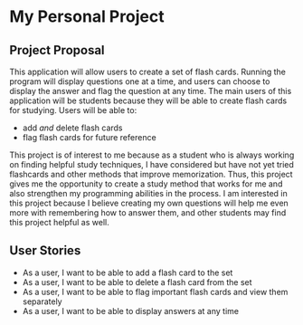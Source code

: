# My Personal Project

## Project Proposal
This application will allow users to create a set of flash cards. Running the program will display questions one at a
time, and users can choose to display the answer and flag the question at any time. The main users of this application
will be students because they will be able to create flash cards for studying. Users will be able to:
* add *and* delete flash cards
* flag flash cards for future reference

This project is of interest to me because as a student who is always working on finding
helpful study techniques, I have considered but have not yet tried flashcards and other methods that
improve memorization. Thus, this project gives me the opportunity to create a study method that works for me and also
strengthen my programming abilities in the process. I am interested in this project because I believe creating my own
questions will help me even more with remembering how to answer them, and other students may find this project helpful
as well.

## User Stories
* As a user, I want to be able to add a flash card to the set
* As a user, I want to be able to delete a flash card from the set
* As a user, I want to be able to flag important flash cards and view them separately
* As a user, I want to be able to display answers at any time